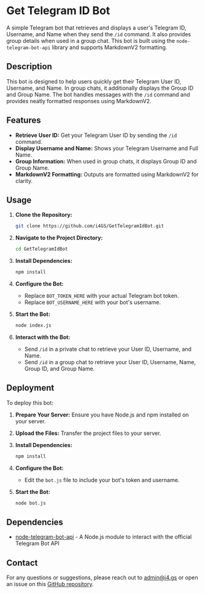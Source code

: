 # Get Telegram ID Bot

A simple Telegram bot that retrieves and displays a user's Telegram ID, Username, and Name when they send the `/id` command. It also provides group details when used in a group chat. This bot is built using the `node-telegram-bot-api` library and supports MarkdownV2 formatting.

## Description

This bot is designed to help users quickly get their Telegram User ID, Username, and Name. In group chats, it additionally displays the Group ID and Group Name. The bot handles messages with the `/id` command and provides neatly formatted responses using MarkdownV2.

## Features

- **Retrieve User ID:** Get your Telegram User ID by sending the `/id` command.
- **Display Username and Name:** Shows your Telegram Username and Full Name.
- **Group Information:** When used in group chats, it displays Group ID and Group Name.
- **MarkdownV2 Formatting:** Outputs are formatted using MarkdownV2 for clarity.

## Usage

1. **Clone the Repository:**
    ```bash
    git clone https://github.com/i4GS/GetTelegramIdBot.git
    ```

2. **Navigate to the Project Directory:**
    ```bash
    cd GetTelegramIdBot
    ```

3. **Install Dependencies:**
    ```bash
    npm install
    ```

4. **Configure the Bot:**
    - Replace `BOT_TOKEN_HERE` with your actual Telegram bot token.
    - Replace `BOT_USERNAME_HERE` with your bot's username.

5. **Start the Bot:**
    ```bash
    node index.js
    ```

6. **Interact with the Bot:**
    - Send `/id` in a private chat to retrieve your User ID, Username, and Name.
    - Send `/id` in a group chat to retrieve your User ID, Username, Name, Group ID, and Group Name.

## Deployment

To deploy this bot:

1. **Prepare Your Server:**
   Ensure you have Node.js and npm installed on your server.

2. **Upload the Files:**
   Transfer the project files to your server.

3. **Install Dependencies:**
    ```bash
    npm install
    ```

4. **Configure the Bot:**
   - Edit the `bot.js` file to include your bot's token and username.

5. **Start the Bot:**
    ```bash
    node bot.js
    ```

## Dependencies

- [node-telegram-bot-api](https://github.com/yagop/node-telegram-bot-api) - A Node.js module to interact with the official Telegram Bot API


## Contact

For any questions or suggestions, please reach out to admin@i4.gs or open an issue on this [GitHub repository](https://github.com/i4GS/GetTelegramIdBot).
